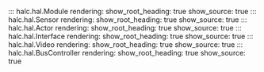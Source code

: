 ::: halc.hal.Module
    rendering:
      show_root_heading: true
      show_source: true
::: halc.hal.Sensor
    rendering:
      show_root_heading: true
      show_source: true
::: halc.hal.Actor
    rendering:
      show_root_heading: true
      show_source: true
::: halc.hal.Interface
    rendering:
      show_root_heading: true
      show_source: true
::: halc.hal.Video
    rendering:
      show_root_heading: true
      show_source: true
::: halc.hal.BusController
    rendering:
      show_root_heading: true
      show_source: true
